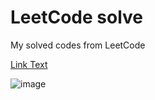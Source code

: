 # LeetCode solve

My solved codes from LeetCode

[Link Text](https://leetcode.com/u/Pratyay008/)

![image](https://github.com/Pratyay008/LeetCode-solve/assets/81563083/99858d26-38ba-4c48-b454-e665d731e4f3)
